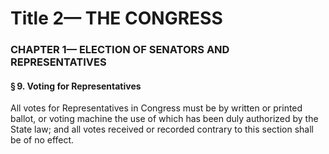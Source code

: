 
# Title 2— THE CONGRESS
### CHAPTER 1— ELECTION OF SENATORS AND REPRESENTATIVES
#### § 9. Voting for Representatives

All votes for Representatives in Congress must be by written or printed ballot, or voting machine the use of which has been duly authorized by the State law; and all votes received or recorded contrary to this section shall be of no effect.
